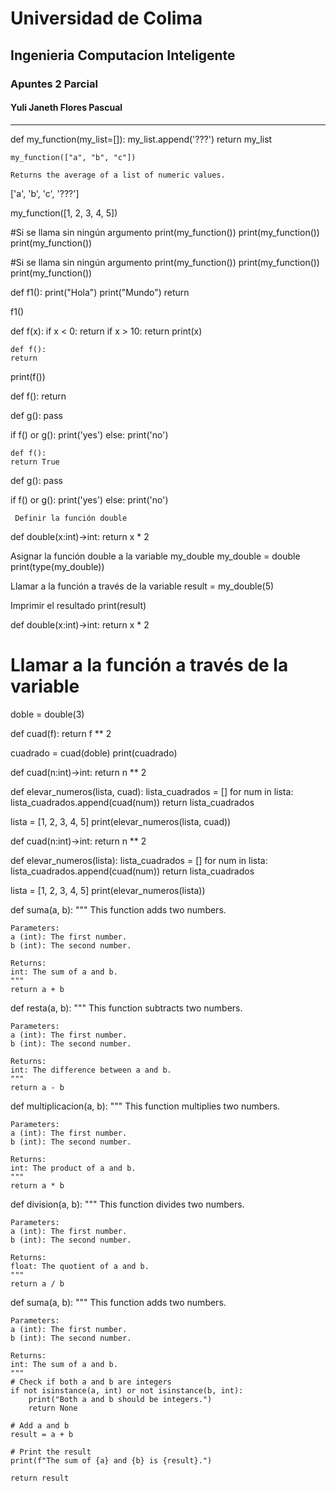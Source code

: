 #     Universidad de Colima 
##    Ingenieria Computacion Inteligente 
###                Apuntes 2 Parcial
#### Yuli Janeth Flores Pascual 


_____________________








def my_function(my_list=[]):
    my_list.append('???')
    return my_list
    
    
    
    
    
    my_function(["a", "b", "c"])

    Returns the average of a list of numeric values.


['a', 'b', 'c', '???']


my_function([1, 2, 3, 4, 5])

#Si se llama sin ningún argumento
print(my_function())
print(my_function())
print(my_function())



#Si se llama sin ningún argumento
print(my_function())
print(my_function())
print(my_function())




def f1():
    print("Hola")
    print("Mundo")
    return

f1()



def f(x):
    if x < 0:
        return
    if x > 10:
        return
    print(x)
    
    
    
    
    def f():
    return


print(f())



def f():
    return

def g():
    pass


if f() or g():
    print('yes')
else:
    print('no')
    
    
    
    
    def f():
    return True

def g():
    pass


if f() or g():
    print('yes')
else:
    print('no')
    
    
    
    
    
     Definir la función double
def double(x:int)->int:
    return x * 2

 Asignar la función double a la variable my_double
my_double = double
print(type(my_double))

 Llamar a la función a través de la variable
result = my_double(5)

 Imprimir el resultado
print(result)



def double(x:int)->int:
    return x * 2

# Llamar a la función a través de la variable
doble = double(3)

def cuad(f):
    return f ** 2

cuadrado = cuad(doble)
print(cuadrado)




def cuad(n:int)->int:
    return n ** 2


def elevar_numeros(lista, cuad):
    lista_cuadrados = []
    for num in lista:
        lista_cuadrados.append(cuad(num))
    return lista_cuadrados


lista = [1, 2, 3, 4, 5]
print(elevar_numeros(lista, cuad))



def cuad(n:int)->int:
    return n ** 2


def elevar_numeros(lista):
    lista_cuadrados = []
    for num in lista:
        lista_cuadrados.append(cuad(num))
    return lista_cuadrados


lista = [1, 2, 3, 4, 5]
print(elevar_numeros(lista))


def suma(a, b):
    """
    This function adds two numbers.

    Parameters:
    a (int): The first number.
    b (int): The second number.

    Returns:
    int: The sum of a and b.
    """
    return a + b

def resta(a, b):
    """
    This function subtracts two numbers.

    Parameters:
    a (int): The first number.
    b (int): The second number.

    Returns:
    int: The difference between a and b.
    """
    return a - b

def multiplicacion(a, b):
    """
    This function multiplies two numbers.

    Parameters:
    a (int): The first number.
    b (int): The second number.

    Returns:
    int: The product of a and b.
    """
    return a * b

def division(a, b):
    """
    This function divides two numbers.

    Parameters:
    a (int): The first number.
    b (int): The second number.

    Returns:
    float: The quotient of a and b.
    """
    return a / b


def suma(a, b):
    """
    This function adds two numbers.

    Parameters:
    a (int): The first number.
    b (int): The second number.

    Returns:
    int: The sum of a and b.
    """
    # Check if both a and b are integers
    if not isinstance(a, int) or not isinstance(b, int):
        print("Both a and b should be integers.")
        return None
    
    # Add a and b
    result = a + b
    
    # Print the result
    print(f"The sum of {a} and {b} is {result}.")
    
    return result

